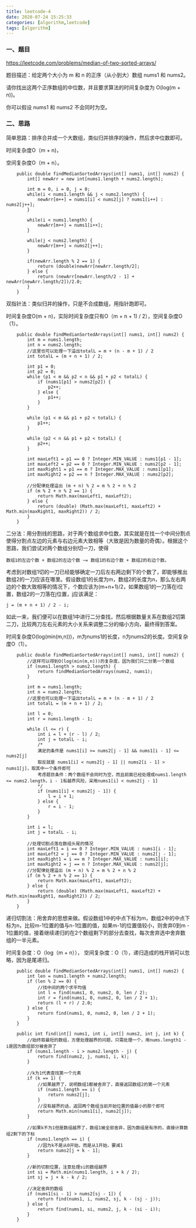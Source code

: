 ```yaml
---
title: leetcode-4
date: 2020-07-24 15:25:33
categories: [algorithm,leetcode]
tags: [algorithm]
---
```

### 一、题目
https://leetcode.com/problems/median-of-two-sorted-arrays/

题目描述：给定两个大小为 m 和 n 的正序（从小到大）数组 nums1 和 nums2。

请你找出这两个正序数组的中位数，并且要求算法的时间复杂度为 O(log(m + n))。

你可以假设 nums1 和 nums2 不会同时为空。

### 二、思路
简单思路：排序合并成一个大数组，类似归并排序的操作，然后求中位数即可。

时间复杂度O（m + n)，

空间复杂度O（m + n）。

```
    public double findMedianSortedArrays(int[] nums1, int[] nums2) {
        int[] newArr = new int[nums1.length + nums2.length];

        int m = 0, i = 0, j = 0;
        while(i < nums1.length && j < nums2.length) {
            newArr[m++] = nums1[i] < nums2[j] ? nums1[i++] : nums2[j++];
        }

        while(i < nums1.length) {
            newArr[m++] = nums1[i++];
        }

        while(j < nums2.length) {
            newArr[m++] = nums2[j++];
        }

        if(newArr.length % 2 == 1) {
            return (double)newArr[newArr.length/2];
        } else {
            return (newArr[newArr.length/2 - 1] + newArr[newArr.length/2])/2.0;
        }
    }
```

双指针法：类似归并的操作，只是不合成数组，用指针跑即可。

时间复杂度O(m + n)，实际时间复杂度只有O（m + n + 1) / 2），空间复杂度O（1）。

```
    public double findMedianSortedArrays(int[] nums1, int[] nums2) {
        int m = nums1.length;
        int n = nums2.length;
        //这里也可以处理一下溢出totalL = m + (n - m + 1) / 2
        int totalL = (m + n + 1) / 2;

        int p1 = 0;
        int p2 = 0;
        while (p1 < m && p2 < n && p1 + p2 < totalL) {
            if (nums1[p1] > nums2[p2]) {
                p2++;
            } else {
                p1++;
            }
        }

        while (p1 < m && p1 + p2 < totalL) {
            p1++;
        }

        while (p2 < n && p1 + p2 < totalL) {
            p2++;
        }

        int maxLeft1 = p1 == 0 ? Integer.MIN_VALUE : nums1[p1 - 1];
        int maxLeft2 = p2 == 0 ? Integer.MIN_VALUE : nums2[p2 - 1];
        int maxRight1 = p1 == m ? Integer.MAX_VALUE : nums1[p1];
        int maxRight2 = p2 == n ? Integer.MAX_VALUE : nums2[p2];

        //分配律处理溢出 (m + n) % 2 = m % 2 + n % 2
        if (m % 2 + n % 2 == 1) {
            return Math.max(maxLeft1, maxLeft2);
        } else {
            return (double) (Math.max(maxLeft1, maxLeft2) + Math.min(maxRight1, maxRight2)) / 2;
        }
    }
```

二分法：用分割线的思路，对于两个数组求中位数，其实就是在找一个中间分割点使得分割点左边的元素与右边元素大致相等（大致是因为数量的奇偶）。根据这个思路，我们尝试对两个数组分别切一刀，使得
```
数组1的左边个数 + 数组2的左边个数 ~= 数组1的右边个数 + 数组2的右边个数。
```
考虑到对数组1切的一刀已经能够确定一刀后左右两边剩下的个数了，即能够推出数组2的一刀应该在哪里。假设数组1的长度为m，数组2的长度为n，那么左右两边的个数大致相等的情况下，个数应该为(m+n+1)/2，如果数组1的一刀落在i位置，数组2的一刀落在j位置，j应该满足：

```
j = (m + n + 1) / 2 - i;
```
如此一来，我们便可以在数组1中进行二分查找，然后根据数量关系在数组2切第二刀，比较两刀左右元素的大小关系来调整二分的缩小方向，最终得到答案。

时间复杂度O(log(min(m,n)))，m为nums1的长度，n为nums2的长度。空间复杂度O（1）。
```
    public double findMedianSortedArrays(int[] nums1, int[] nums2) {
        //这样可以得到O(log(min(m,n)))的复杂度，因为我们只二分第一个数组
        if (nums1.length > nums2.length) {
            return findMedianSortedArrays(nums2, nums1);
        }

        int m = nums1.length;
        int n = nums2.length;
        //这里也可以处理一下溢出totalL = m + (n - m + 1) / 2
        int totalL = (m + n + 1) / 2;

        int l = 0;
        int r = nums1.length - 1;

        while (l <= r) {
            int i = l + (r - l) / 2;
            int j = totalL - i;
            /*
            满足的条件是 nums1[i] >= nums2[j - 1] && nums1[i - 1] <= nums2[j]
            取反就是 nums1[i] < nums2[j - 1] || nums2[i - 1] > nums1[j]，取其中一个条件即可
            考虑题目条件：两个数组不会同时为空，而且前面已经处理成nums1.length <= nums2.length，i - 1有越界风险，采用nums1[i] < nums2[j - 1]
            */
            if (nums1[i] < nums2[j - 1]) {
                l = i + 1;
            } else {
                r = i - 1;
            }
        }

        int i = l;
        int j = totalL - i;

        //处理切割点落在数组头尾的情况
        int maxLeft1 = i == 0 ? Integer.MIN_VALUE : nums1[i - 1];
        int maxLeft2 = j == 0 ? Integer.MIN_VALUE : nums2[j - 1];
        int maxRight1 = i == m ? Integer.MAX_VALUE : nums1[i];
        int maxRight2 = j == n ? Integer.MAX_VALUE : nums2[j];
        //分配律处理溢出 (m + n) % 2 = m % 2 + n % 2
        if (m % 2 + n % 2 == 1) {
            return Math.max(maxLeft1, maxLeft2);
        } else {
            return (double) (Math.max(maxLeft1, maxLeft2) + Math.min(maxRight1, maxRight2)) / 2;
        }
    }
```

递归切割法：用舍弃的思想来做。假设数组1中的中点下标为m，数组2中的中点下标为n，比较m-1位置的值与n-1位置的值，如果m-1的位置值较小，则舍弃0到m - 1位置的值，接着继续递归的在2个数组剩下的部分去查找，每次舍弃选中舍弃数组的一半元素。

时间复杂度：O（log（m + n）），
空间复杂度：O（1），递归造成的栈开销可以忽略，因为是尾递归。

```
    public double findMedianSortedArrays(int[] nums1, int[] nums2) {
        int len = nums1.length + nums2.length;
        if (len % 2 == 0) {
            //找中间的两个求平均值
            int l = find(nums1, 0, nums2, 0, len / 2);
            int r = find(nums1, 0, nums2, 0, len / 2 + 1);
            return (l + r) / 2.0;
        } else {
            return find(nums1, 0, nums2, 0, len / 2 + 1);
        }
    }

    public int find(int[] nums1, int i, int[] nums2, int j, int k) {
        //始终取最短的数组，方便处理越界的问题，只需处理一个，用nums.length1 - i是因为数组部分被舍弃了
        if (nums1.length - i > nums2.length - j) {
            return find(nums2, j, nums1, i, k);
        }

        //k为1代表查找第一个元素
        if (k == 1) {
            //如果越界了，说明数组1都被舍弃了，直接返回数组2的第一个元素
            if (nums1.length == i) {
                return nums2[j];
            }
            //没有越界的话，返回两个数组当前开始位置的值最小的那个即可
            return Math.min(nums1[i], nums2[j]);
        }

        //如果k不为1但是数组越界了，数组1被全部舍弃，因为数组是有序的，直接计算数组2剩下的下标
        if (nums1.length == i) {
            //因为k不是从0开始，而是从1开始，要减1
            return nums2[j + k - 1];
        }

        //新的切割位置，注意处理si的数组越界
        int si = Math.min(nums1.length, i + k / 2);
        int sj = j + k - k / 2;

        //决定舍弃的数组
        if (nums1[si - 1] > nums2[sj - 1]) {
            return find(nums1, i, nums2, sj, k - (sj - j));
        } else {
            return find(nums1, si, nums2, j, k - (si - i));
        }
    }
```
